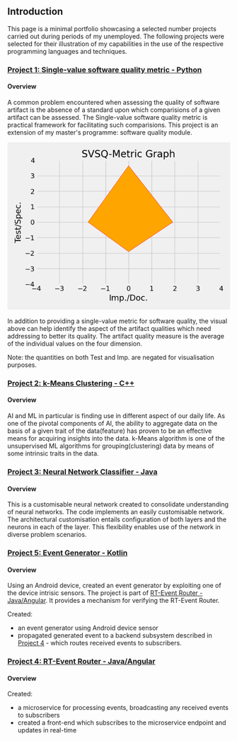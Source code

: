 ## Introduction

This page is a minimal portfolio showcasing a selected number projects carried out during periods of my 
unemployed. The following projects were selected for their illustration of my capabilities in the
use of the respective programming languages and techniques.

### [Project 1: Single-value software quality metric - Python](https://github.com/Pendo720/svsqm)  
#### Overview
A common problem encountered when assessing the quality of software artifact is the absence of a standard
upon which comparisions of a given artifact can be assessed. The Single-value software quality metric is
practical framework for facilitating such comparisions. This project is an extension of my master's 
programme: software quality module. 

![](/gh-images/svsqm_graph.png)

In addition to providing a single-value metric for software quality, the visual above can help identify 
the aspect of the artifact qualities which need addressing to better its quality. The artifact quality 
measure is the average of the individual values on the four dimension.

Note: the quantities on both Test and Imp. are negated for visualisation purposes.

### [Project 2: k-Means Clustering - C++](https://github.com/Pendo720/kmeans-fp)  
#### Overview
AI and ML in particular is finding use in different aspect of our daily life. As one of the pivotal 
components of AI, the ability to aggregate data on the basis of a given trait of the data(feature) has 
proven to be an effective means for acquiring insights into the data. k-Means algorithm is one of the 
unsupervised ML algorithms for grouping(clustering) data by means of some intrinsic traits in the data. 

### [Project 3: Neural Network Classifier - Java](https://github.com/Pendo720/nn-fp)  
#### Overview
This is a customisable neural network created to consolidate understanding of neural networks. The code implements
an easily customisable network. The architectural customisation entails configuration of both layers and the neurons 
in each of the layer. This flexibility enables use of the network in diverse problem scenarios.

### [Project 5: Event Generator - Kotlin](https://github.com/Pendo720/nfc-eg)  
#### Overview
Using an Android device, created an event generator by exploiting one of the device intrisic sensors. The project is
part of [RT-Event Router - Java/Angular](https://github.com/Pendo720/Tri-Font). It provides a mechanism for verifying 
the RT-Event Router.

Created:
  - an event generator using Android device sensor
  - propagated generated event to a backend subsystem described in [Project 4](https://github.com/Pendo720/Tri-Font) - which routes received events to subscribers. 

### [Project 4: RT-Event Router - Java/Angular](https://github.com/Pendo720/Tri-Font)  
#### Overview

Created:
  - a microservice for processing events, broadcasting any received events to subscribers
  - created a front-end which subscribes to the microservice endpoint and updates in real-time  
